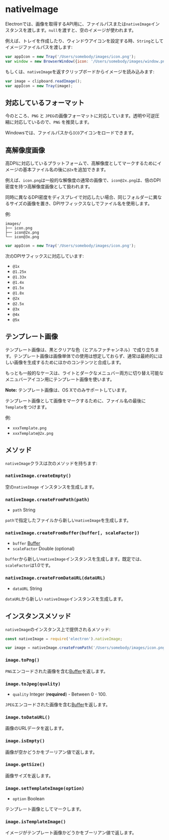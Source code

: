 # nativeImage

Electronでは、画像を取得するAPI用に、ファイルパスまたは`nativeImage`インスタンスを渡します。`null`を渡すと、空のイメージが使われます。

例えば、トレイを作成したり、ウィンドウアイコンを設定する時、`String`としてイメージファイルパスを渡します:

```javascript
var appIcon = new Tray('/Users/somebody/images/icon.png');
var window = new BrowserWindow({icon: '/Users/somebody/images/window.png'});
```

もしくは、`nativeImage`を返すクリップボードからイメージを読み込みます:

```javascript
var image = clipboard.readImage();
var appIcon = new Tray(image);
```

## 対応しているフォーマット

今のところ、`PNG` と `JPEG`の画像フォーマットに対応しています。透明や可逆圧縮に対応しているので、`PNG` を推奨します。

Windowsでは、ファイルパスから`ICO`アイコンをロードできます。

## 高解像度画像

高DPIに対応しているプラットフォームで、高解像度としてマークするためにイメージの基本ファイル名の後に`@2x`を追加できます。

例えば、`icon.png`は一般的な解像度の通常の画像で、`icon@2x.png`は、倍のDPI密度を持つ高解像度画像として扱われます。


同時に異なるDPI密度をディスプレイで対応したい場合、同じフォルダーに異なるサイズの画像を置き、DPIサフィックスなしでファイル名を使用します。

例:

```text
images/
├── icon.png
├── icon@2x.png
└── icon@3x.png
```


```javascript
var appIcon = new Tray('/Users/somebody/images/icon.png');
```

次のDPIサフィックスに対応しています:

* `@1x`
* `@1.25x`
* `@1.33x`
* `@1.4x`
* `@1.5x`
* `@1.8x`
* `@2x`
* `@2.5x`
* `@3x`
* `@4x`
* `@5x`

## テンプレート画像

テンプレート画像は、黒とクリアな色（とアルファチャンネル）で成り立ちます。テンプレート画像は画像単体での使用は想定しておらず、通常は最終的にほしい画像を生成するためにほかのコンテンツと合成します。

もっとも一般的なケースは、ライトとダークなメニュバー両方に切り替え可能なメニュバーアイコン用にテンプレート画像を使います。


**Note:** テンプレート画像は、OS Xでのみサポートしています。

テンプレート画像として画像をマークするために、ファイル名の最後に`Template`をつけます。

例:

* `xxxTemplate.png`
* `xxxTemplate@2x.png`

## メソッド

`nativeImage`クラスは次のメソッドを持ちます:

### `nativeImage.createEmpty()`

空の`nativeImage` インスタンスを生成します。

### `nativeImage.createFromPath(path)`

* `path` String

`path`で指定したファイルから新しい`nativeImage`を生成します。

### `nativeImage.createFromBuffer(buffer[, scaleFactor])`

* `buffer` [Buffer][buffer]
* `scaleFactor` Double (optional)

 `buffer`から新しい`nativeImage`インスタンスを生成します。既定では、`scaleFactor`は1.0です。

### `nativeImage.createFromDataURL(dataURL)`

* `dataURL` String

`dataURL`から新しい `nativeImage`インスタンスを生成します。

## インスタンスメソッド

`nativeImage`のインスタンス上で提供されるメソッド:

```javascript
const nativeImage = require('electron').nativeImage;

var image = nativeImage.createFromPath('/Users/somebody/images/icon.png');
```

### `image.toPng()`

`PNG`エンコードされた画像を含む[Buffer][buffer]を返します。

### `image.toJpeg(quality)`

* `quality` Integer (**required**) - Between 0 - 100.

`JPEG`エンコードされた画像を含む[Buffer][buffer]を返します。

### `image.toDataURL()`

画像のURLデータを返します。

### `image.isEmpty()`

画像が空かどうかをブーリアン値で返します。

### `image.getSize()`

画像サイズを返します。

[buffer]: https://nodejs.org/api/buffer.html#buffer_class_buffer

### `image.setTemplateImage(option)`

* `option` Boolean

テンプレート画像としてマークします。

### `image.isTemplateImage()`

イメージがテンプレート画像かどうかをブーリアン値で返します。
